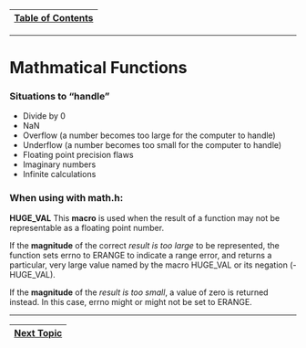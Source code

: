 |[Table of Contents](/00-Table-of-Contents.md)|
|---|

---

# Mathmatical Functions

### Situations to “handle”

* Divide by 0
* NaN
* Overflow (a number becomes too large for the computer to handle)
* Underflow (a number becomes too small for the computer to handle)
* Floating point precision flaws
* Imaginary numbers
* Infinite calculations

### When using with **math.h**:


**HUGE_VAL** This **macro** is used when the result of a function may not be representable as a floating point number. 

If the **magnitude** of the correct *result is too large* to be represented, the function sets errno to ERANGE to indicate a range error, and returns a particular, very large value named by the macro HUGE_VAL or its negation (- HUGE_VAL).

If the **magnitude** of the *result is too small*, a value of zero is returned instead. In this case, errno might or might not be set to ERANGE.

---

|[Next Topic](/15_Error_handling/05_pointers.md)|
|---|
